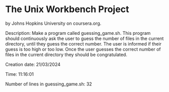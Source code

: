 # The Unix Workbench Project
by Johns Hopkins University on coursera.org.

Description: Make a program called guessing_game.sh. This program should continuously ask the user to guess the number of files in the current directory, until they guess the correct number. The user is informed if their guess is too high or too low. Once the user guesses the correct number of files in the current directory they should be congratulated.

Creation date: 21/03/2024

Time: 11:16:01

Number of lines in guessing_game.sh: 32
